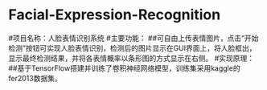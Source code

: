 # Facial-Expression-Recognition

#项目名称：人脸表情识别系统
#主要功能：
##可自由上传表情图片，点击“开始检测”按钮可实现人脸表情识别，检测后的图片显示在GUI界面上，将人脸框出，显示最终检测结果，并将各表情概率以条形图的方式显示在右侧。
#实现原理：
##基于TensorFlow搭建并训练了卷积神经网络模型，训练集采用kaggle的fer2013数据集。
